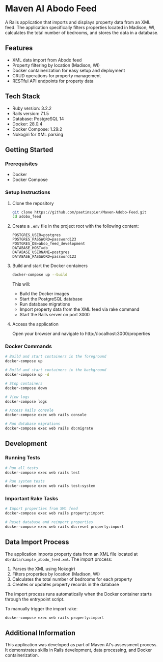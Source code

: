 # Maven AI Abodo Feed

A Rails application that imports and displays property data from an XML feed. The application specifically filters properties located in Madison, WI, calculates the total number of bedrooms, and stores the data in a database.

## Features

- XML data import from Abodo feed
- Property filtering by location (Madison, WI)
- Docker containerization for easy setup and deployment
- CRUD operations for property management
- RESTful API endpoints for property data

## Tech Stack

- Ruby version: 3.2.2
- Rails version: 7.1.5
- Database: PostgreSQL 14
- Docker: 28.0.4
- Docker Compose: 1.29.2
- Nokogiri for XML parsing

## Getting Started

### Prerequisites

- Docker
- Docker Compose

### Setup Instructions

1. Clone the repository

   ```bash
   git clone https://github.com/paetinspier/Maven-Adobo-Feed.git
   cd adobo_feed
   ```

2. Create a `.env` file in the project root with the following content:

   ```
   POSTGRES_USER=postgres
   POSTGRES_PASSWORD=password123
   POSTGRES_DB=abdo_feed_development
   DATABASE_HOST=db
   DATABASE_USERNAME=postgres
   DATABASE_PASSWORD=password123
   ```

3. Build and start the Docker containers

   ```bash
   docker-compose up --build
   ```

   This will:

   - Build the Docker images
   - Start the PostgreSQL database
   - Run database migrations
   - Import property data from the XML feed via rake command
   - Start the Rails server on port 3000

4. Access the application

   Open your browser and navigate to http://localhost:3000/properties

### Docker Commands

```bash
# Build and start containers in the foreground
docker-compose up

# Build and start containers in the background
docker-compose up -d

# Stop containers
docker-compose down

# View logs
docker-compose logs

# Access Rails console
docker-compose exec web rails console

# Run database migrations
docker-compose exec web rails db:migrate
```

## Development

### Running Tests

```bash
# Run all tests
docker-compose exec web rails test

# Run system tests
docker-compose exec web rails test:system
```

### Important Rake Tasks

```bash
# Import properties from XML feed
docker-compose exec web rails property:import

# Reset database and reimport properties
docker-compose exec web rails db:reset property:import
```

## Data Import Process

The application imports property data from an XML file located at `db/data/sample_abodo_feed.xml`. The import process:

1. Parses the XML using Nokogiri
2. Filters properties by location (Madison, WI)
3. Calculates the total number of bedrooms for each property
4. Creates or updates property records in the database

The import process runs automatically when the Docker container starts through the entrypoint script.

To manually trigger the import rake:

```bash
docker-compose exec web rails property:import
```

## Additional Information

This application was developed as part of Maven AI's assessment process. It demonstrates skills in Rails development, data processing, and Docker containerization.
